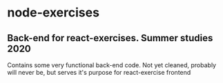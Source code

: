 # node-exercises

Back-end for react-exercises. Summer studies 2020
---

Contains some very functional back-end code. 
Not yet cleaned, probably will never be, but serves it's purpose for react-exercise frontend
